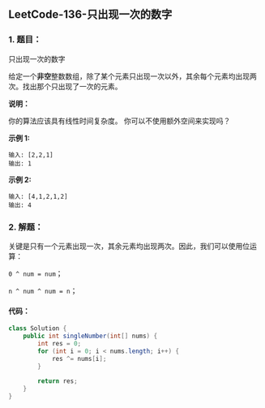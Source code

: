 ## LeetCode-136-只出现一次的数字

### 1. 题目：

只出现一次的数字

给定一个**非空**整数数组，除了某个元素只出现一次以外，其余每个元素均出现两次。找出那个只出现了一次的元素。

**说明：**

你的算法应该具有线性时间复杂度。 你可以不使用额外空间来实现吗？

**示例 1:**

```
输入: [2,2,1]
输出: 1
```

**示例 2:**

```
输入: [4,1,2,1,2]
输出: 4
```

### 2. 解题：

关键是只有一个元素出现一次，其余元素均出现两次。因此，我们可以使用位运算：

`0 ^ num = num`；

`n ^ num ^ num = n`；

#### 代码：

```java
class Solution {
    public int singleNumber(int[] nums) {
        int res = 0;
        for (int i = 0; i < nums.length; i++) {
            res ^= nums[i];
        }
        
        return res;
    }
}
```

